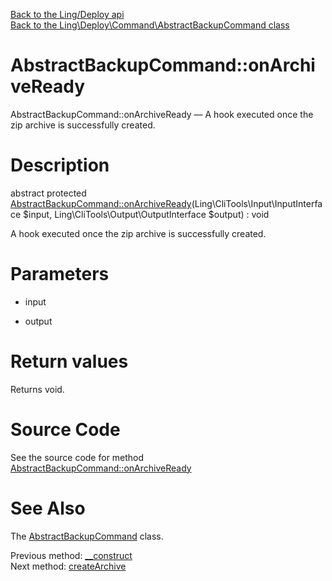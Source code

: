 [Back to the Ling/Deploy api](https://github.com/lingtalfi/Deploy/blob/master/doc/api/Ling/Deploy.md)<br>
[Back to the Ling\Deploy\Command\AbstractBackupCommand class](https://github.com/lingtalfi/Deploy/blob/master/doc/api/Ling/Deploy/Command/AbstractBackupCommand.md)


AbstractBackupCommand::onArchiveReady
================



AbstractBackupCommand::onArchiveReady — A hook executed once the zip archive is successfully created.




Description
================


abstract protected [AbstractBackupCommand::onArchiveReady](https://github.com/lingtalfi/Deploy/blob/master/doc/api/Ling/Deploy/Command/AbstractBackupCommand/onArchiveReady.md)(Ling\CliTools\Input\InputInterface $input, Ling\CliTools\Output\OutputInterface $output) : void




A hook executed once the zip archive is successfully created.




Parameters
================


- input

    

- output

    


Return values
================

Returns void.








Source Code
===========
See the source code for method [AbstractBackupCommand::onArchiveReady](https://github.com/lingtalfi/Deploy/blob/master/Command/AbstractBackupCommand.php#L56-L56)


See Also
================

The [AbstractBackupCommand](https://github.com/lingtalfi/Deploy/blob/master/doc/api/Ling/Deploy/Command/AbstractBackupCommand.md) class.

Previous method: [__construct](https://github.com/lingtalfi/Deploy/blob/master/doc/api/Ling/Deploy/Command/AbstractBackupCommand/__construct.md)<br>Next method: [createArchive](https://github.com/lingtalfi/Deploy/blob/master/doc/api/Ling/Deploy/Command/AbstractBackupCommand/createArchive.md)<br>

